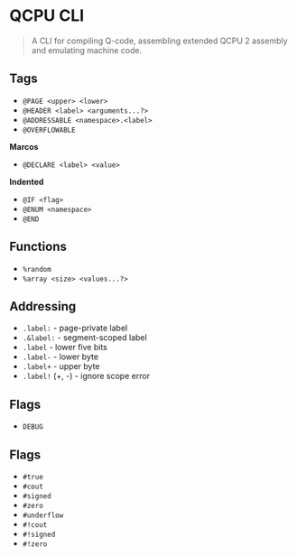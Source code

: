 
# QCPU CLI

> A CLI for compiling Q-code, assembling extended QCPU 2 assembly and emulating machine code.

## Tags
* `@PAGE <upper> <lower>`
* `@HEADER <label> <arguments...?>`
* `@ADDRESSABLE <namespace>.<label>`
* `@OVERFLOWABLE`

**Marcos**
* `@DECLARE <label> <value>`

**Indented**
* `@IF <flag>`
* `@ENUM <namespace>`
* `@END`

## Functions
* `%random`
* `%array <size> <values...?>`

## Addressing
* `.label:` - page-private label
* `.&label:` - segment-scoped label
* `.label` - lower five bits
* `.label-` - lower byte
* `.label+` - upper byte
* `.label!` (+, -) - ignore scope error

## Flags
* `DEBUG`

## Flags

* `#true`
* `#cout`
* `#signed`
* `#zero`
* `#underflow`
* `#!cout`
* `#!signed`
* `#!zero`
